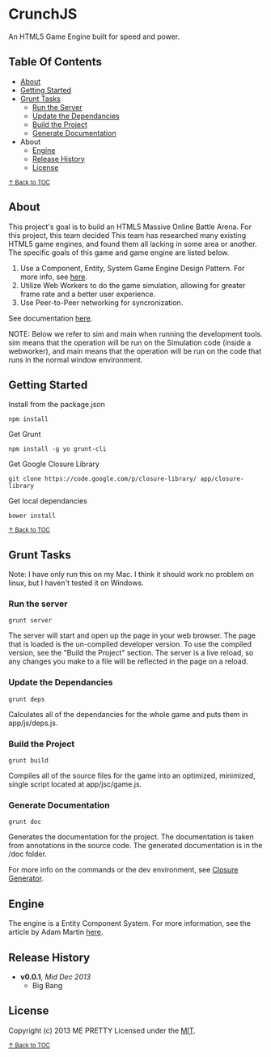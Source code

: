 # CrunchJS

An HTML5 Game Engine built for speed and power.

## Table Of Contents

* [About](#about)
* [Getting Started](#getting-started)
* [Grunt Tasks](#grunt-tasks)
  - [Run the Server](#run-the-server)
  - [Update the Dependancies](#update-the-dependancies)
  - [Build the Project](#build-the-project)
  - [Generate Documentation](#generate-documentation)
* About
  - [Engine](#engine)
  - [Release History](#release-history)
  - [License](#license)


<sup>[↑ Back to TOC](#table-of-contents)</sup>

## About

This project's goal is to build an HTML5 Massive Online Battle Arena. For this project, this team decided This team has researched many existing HTML5 game engines, and found them all lacking in some area or another. The specific goals of this game and game engine are listed below.

1. Use a Component, Entity, System Game Engine Design Pattern. For more info, see [here][ecs-article].
2. Utilize Web Workers to do the game simulation, allowing for greater frame rate and a better user experience.
3. Use Peer-to-Peer networking for syncronization. 

See documentation [here][doc].


NOTE: Below we refer to sim and main when running the development tools. sim means that the operation will be run on the Simulation code (inside a webworker), and main means that the operation will be run on the code that runs in the normal window environment.


## Getting Started

Install from the package.json
```shell
npm install
```

Get Grunt
```shell
npm install -g yo grunt-cli
```

Get Google Closure Library
```shell
git clone https://code.google.com/p/closure-library/ app/closure-library
```

Get local dependancies
```shell
bower install
```

<sup>[↑ Back to TOC](#table-of-contents)</sup>

## Grunt Tasks

Note: I have only run this on my Mac. I think it should work no problem on linux, but I haven't tested it on Windows.

### Run the server

```
grunt server
```

The server will start and open up the page in your web browser. The page that is loaded is the un-compiled developer version. To use the compiled version, see the "Build the Project" section. The server is a live reload, so any changes you make to a file will be reflected in the page on a reload. 

### Update the Dependancies

```
grunt deps
```

Calculates all of the dependancies for the whole game and puts them in app/js/deps.js.

### Build the Project

```
grunt build
```

Compiles all of the source files for the game into an optimized, minimized, single script located at app/jsc/game.js.

### Generate Documentation

```
grunt doc
```

Generates the documentation for the project. The documentation is taken from annotations in the source code. The generated documentation is in the /doc folder.

For more info on the commands or the dev environment, see [Closure Generator][closure-gen].

## Engine
The engine is a Entity Component System. For more information, see the article by Adam Martin [here][ecs-article].
## Release History
- **v0.0.1**, *Mid Dec 2013*
  - Big Bang

## License
Copyright (c) 2013 ME PRETTY
Licensed under the [MIT](LICENSE-MIT).

<sup>[↑ Back to TOC](#table-of-contents)</sup>

[closure-library]: https://developers.google.com/closure/library/ "Google Closure Library"
[closure-tools]: https://developers.google.com/closure/ "Google Closure Tools"
[grunt]: http://gruntjs.com/
[Getting Started]: https://github.com/gruntjs/grunt/wiki/Getting-started
[package.json]: https://npmjs.org/doc/json.html
[Gruntfile]: https://github.com/gruntjs/grunt/wiki/Sample-Gruntfile "Grunt's Gruntfile.js"
[yeoman]: http://yeoman.io/ "yeoman Modern Workflows for Modern Webapps"
[bower]:http://twitter.github.com/bower/ "THE BROWSER PACKAGE MANAGER html, css, and javascript"
[closure-gen]:https://github.com/closureplease/generator-closure
[ecs-article]:http://t-machine.org/index.php/2007/09/03/entity-systems-are-the-future-of-mmog-development-part-1/
[doc]:http://jadmz.github.io/CrunchJS
